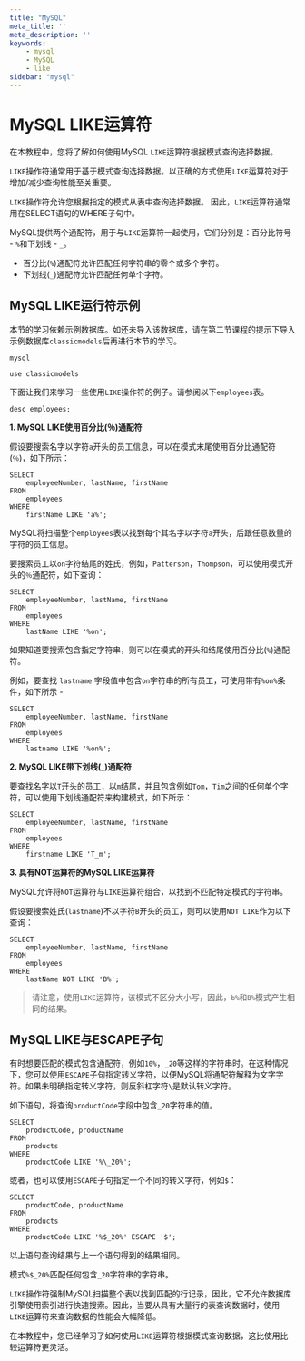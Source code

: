 ```yaml
---
title: "MySQL"
meta_title: ''
meta_description: ''
keywords: 
    - mysql
    - MySQL
    - like
sidebar: "mysql"
---
```

# MySQL LIKE运算符 			

在本教程中，您将了解如何使用MySQL `LIKE`运算符根据模式查询选择数据。

`LIKE`操作符通常用于基于模式查询选择数据。以正确的方式使用`LIKE`运算符对于增加/减少查询性能至关重要。

`LIKE`操作符允许您根据指定的模式从表中查询选择数据。 因此，`LIKE`运算符通常用在SELECT语句的WHERE子句中。

MySQL提供两个通配符，用于与`LIKE`运算符一起使用，它们分别是：百分比符号 - `%`和下划线 - `_`。

- 百分比(`%`)通配符允许匹配任何字符串的零个或多个字符。
- 下划线(`_`)通配符允许匹配任何单个字符。

## MySQL LIKE运行符示例

本节的学习依赖示例数据库。如还未导入该数据库，请在第二节课程的提示下导入示例数据库`classicmodels`后再进行本节的学习。

```shell
mysql
```
```shell
use classicmodels
```
下面让我们来学习一些使用`LIKE`操作符的例子。请参阅以下`employees`表。

```shell
desc employees;
```

**1. MySQL LIKE使用百分比(％)通配符**

假设要搜索名字以字符`a`开头的员工信息，可以在模式末尾使用百分比通配符(`％`)，如下所示：

```shell
SELECT 
    employeeNumber, lastName, firstName
FROM
    employees
WHERE
    firstName LIKE 'a%';
```

MySQL将扫描整个`employees`表以找到每个其名字以字符`a`开头，后跟任意数量的字符的员工信息。

要搜索员工以`on`字符结尾的姓氏，例如，`Patterson`，`Thompson`，可以使用模式开头的`％`通配符，如下查询：

```shell
SELECT 
    employeeNumber, lastName, firstName
FROM
    employees
WHERE
    lastName LIKE '%on';
```

如果知道要搜索包含指定字符串，则可以在模式的开头和结尾使用百分比(`%`)通配符。

例如，要查找 `lastname` 字段值中包含`on`字符串的所有员工，可使用带有`%on%`条件，如下所示 - 

```shell
SELECT 
    employeeNumber, lastName, firstName
FROM
    employees
WHERE
    lastname LIKE '%on%';
```

**2. MySQL LIKE带下划线(_)通配符**

要查找名字以`T`开头的员工，以`m`结尾，并且包含例如`Tom`，`Tim`之间的任何单个字符，可以使用下划线通配符来构建模式，如下所示：

```shell
SELECT 
    employeeNumber, lastName, firstName
FROM
    employees
WHERE
    firstname LIKE 'T_m';
```

**3. 具有NOT运算符的MySQL LIKE运算符**

MySQL允许将`NOT`运算符与`LIKE`运算符组合，以找到不匹配特定模式的字符串。

假设要搜索姓氏(`lastname`)不以字符`B`开头的员工，则可以使用`NOT LIKE`作为以下查询：

```shell
SELECT 
    employeeNumber, lastName, firstName
FROM
    employees
WHERE
    lastName NOT LIKE 'B%';
```

> 请注意，使用`LIKE`运算符，该模式不区分大小写，因此，`b%`和`B%`模式产生相同的结果。

## MySQL LIKE与ESCAPE子句

有时想要匹配的模式包含通配符，例如`10%`，`_20`等这样的字符串时。在这种情况下，您可以使用`ESCAPE`子句指定转义字符，以便MySQL将通配符解释为文字字符。如果未明确指定转义字符，则反斜杠字符`\`是默认转义字符。

如下语句，将查询`productCode`字段中包含`_20`字符串的值。

```shell
SELECT 
    productCode, productName
FROM
    products
WHERE
    productCode LIKE '%\_20%';
```

或者，也可以使用`ESCAPE`子句指定一个不同的转义字符，例如`$`：

```shell
SELECT 
    productCode, productName
FROM
    products
WHERE
    productCode LIKE '%$_20%' ESCAPE '$';
```

以上语句查询结果与上一个语句得到的结果相同。

模式`%$_20%`匹配任何包含`_20`字符串的字符串。

`LIKE`操作符强制MySQL扫描整个表以找到匹配的行记录，因此，它不允许数据库引擎使用索引进行快速搜索。因此，当要从具有大量行的表查询数据时，使用`LIKE`运算符来查询数据的性能会大幅降低。

在本教程中，您已经学习了如何使用`LIKE`运算符根据模式查询数据，这比使用比较运算符更灵活。
<code class=backend-type backend-type=free></code>
